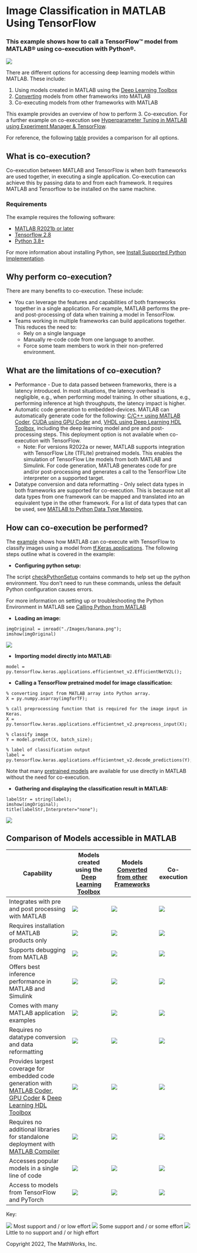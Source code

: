 # Image Classification in MATLAB Using TensorFlow

### This example shows how to call a TensorFlow&trade; model from MATLAB&reg; using co-execution with Python&reg;.

![](Images/mainImage.png)

There are different options for accessing deep learning models within MATLAB.  These include:

1. Using models created in MATLAB using the [Deep Learning Toolbox](https://www.mathworks.com/products/deep-learning.html)
2. [Converting](https://www.mathworks.com/help/deeplearning/deep-learning-import-and-export.html) models from other frameworks into MATLAB
3. Co-executing models from other frameworks with MATLAB

This example provides an overview of how to perform 3. Co-execution. For a further example on co-execution see [Hyperparameter Tuning in MATLAB using Experiment Manager & TensorFlow](https://github.com/matlab-deep-learning/Hyperparameter-Tuning-in-MATLAB-using-Experiment-Manager-and-TensorFlow).

For reference, the following [table](#comparison-table) provides a comparison for all options.

## What is co-execution?

Co-execution between MATLAB and TensorFlow is when both frameworks are used together, in executing a single application.  Co-execution can achieve this by passing data to and from each framework. It requires MATLAB and Tensorflow to be installed on the same machine.

### Requirements

The example requires the following software:

* [MATLAB R2021b or later](https://www.mathworks.com/products/matlab.html)
* [Tensorflow 2.8](https://www.tensorflow.org/install)
* [Python 3.8+](https://www.python.org/downloads/)

For more information about installing Python, see [Install Supported Python Implementation](https://www.mathworks.com/help/matlab/matlab_external/install-supported-python-implementation.html). 

## Why perform co-execution?

There are many benefits to co-execution. These include:

* You can leverage the features and capabilities of both frameworks together in a single application.  For example, MATLAB performs the pre-and post-processing of data when training a model in TensorFlow.
* Teams working in multiple frameworks can build applications together.  This reduces the need to:
	* Rely on a single language
	* Manually re-code code from one language to another.
	* Force some team members to work in their non-preferred environment.

## What are the limitations of co-execution?

* Performance - Due to data passed between frameworks, there is a latency introduced. In most situations, the latency overhead is negligible, e.g., when performing model training. In other situations, e.g., performing inference at high throughputs, the latency impact is higher.
* Automatic code generation to embedded-devices. MATLAB can automatically generate code for the following: [C/C++ using MATLAB Coder](https://www.mathworks.com/products/matlab-coder.html), [CUDA using GPU Coder](https://www.mathworks.com/products/gpu-coder.html) and, [VHDL using Deep Learning HDL Toolbox](https://www.mathworks.com/products/deep-learning-hdl.html), including the deep learning model and pre and post-processing steps.  This deployment option is not available when co-execution with TensorFlow.  
	* Note: For versions R2022a or newer, MATLAB supports integration with TensorFlow Lite (TFLite) pretrained models. This enables the simulation of TensorFlow Lite models from both MATLAB and Simulink.  For code generation, MATLAB generates code for pre and/or post-processing and generates a call to the TensorFlow Lite interpreter on a supported target.
* Datatype conversion and data reformatting - Only select data types in both frameworks are supported for co-execution. This is because not all data types from one framework can be mapped and translated into an equivalent type in the other framework. For a list of data types that can be used, see [MATLAB to Python Data Type Mapping](https://www.mathworks.com/help/matlab/matlab_external/passing-data-to-python.html),

## How can co-execution be performed?

The [example](https://github.com/matlab-deep-learning/Image-Classification-in-MATLAB-Using-TensorFlow/blob/main/ImageClassificationinMATLABusingTensorFlow.m) shows how MATLAB can co-execute with TensorFlow to classify images using a model from [tf.Keras.applications](https://www.tensorflow.org/api_docs/python/tf/keras/applications).  The following steps outline what is covered in the example:

* **Configuring python setup:**

The script [checkPythonSetup](https://github.com/matlab-deep-learning/Image-Classification-in-MATLAB-Using-TensorFlow/blob/main/checkPythonSetup.m) contains commands to help set up the python environment. You don't need to run these commands, unless the default Python configuration causes errors.

For more information on setting up or troubleshooting the Python Environment in MATLAB see [Calling Python from MATLAB](https://www.mathworks.com/help/matlab/call-python-libraries.html)

* **Loading an image:**
```matlab:Code(Display)
imgOriginal = imread("./Images/banana.png");
imshow(imgOriginal)
```
![](Images/banana.png)
* **Importing model directly into MATLAB:**
```matlab:Code(Display)
model = py.tensorflow.keras.applications.efficientnet_v2.EfficientNetV2L();  
```
* **Calling a TensorFlow pretrained model for image classification:**

```matlab:Code(Display)
% converting input from MATLAB array into Python array.
X = py.numpy.asarray(imgforTF);

% call preprocessing function that is required for the image input in Keras.
X = py.tensorflow.keras.applications.efficientnet_v2.preprocess_input(X); 

% classify image 
Y = model.predict(X, batch_size); 

% label of classification output
label = py.tensorflow.keras.applications.efficientnet_v2.decode_predictions(Y); 
```
Note that many [pretrained models](https://www.mathworks.com/help/deeplearning/ug/pretrained-convolutional-neural-networks.html) are available for use directly in MATLAB without the need for co-execution. 

* **Gathering and displaying the classification result in MATLAB:**
```matlab:Code(Display)
labelStr = string(label); 
imshow(imgOriginal);
title(labelStr,Interpreter="none");
```
![](Images/bananaClassified.png)


## Comparison of Models accessible in MATLAB <a name="comparison-table"/>
| Capability  | Models created using the [Deep Learning Toolbox](https://www.mathworks.com/products/deep-learning.html) | Models [Converted from other Frameworks](https://www.mathworks.com/help/deeplearning/deep-learning-import-and-export.html)| Co-execution |
| ------------- | ------------- | ------------- | ------------- |
| Integrates with pre and post processing with MATLAB | ![](https://via.placeholder.com/15/c5f015/000000?text=+) | ![](https://via.placeholder.com/15/c5f015/000000?text=+)  | ![](https://via.placeholder.com/15/c5f015/000000?text=+)    |
| Requires installation of MATLAB products only | ![](https://via.placeholder.com/15/c5f015/000000?text=+)  | ![](https://via.placeholder.com/15/c5f015/000000?text=+) | ![](https://via.placeholder.com/15/f03c15/000000?text=+)  |
| Supports debugging from MATLAB| ![](https://via.placeholder.com/15/c5f015/000000?text=+)   | ![](https://via.placeholder.com/15/c5f015/000000?text=+)  | ![](https://via.placeholder.com/15/f03c15/000000?text=+)  |
| Offers best inference performance in MATLAB and Simulink| ![](https://via.placeholder.com/15/c5f015/000000?text=+)   | ![](https://via.placeholder.com/15/c5f015/000000?text=+)  | ![](https://via.placeholder.com/15/f03c15/000000?text=+)  |
| Comes with many MATLAB application examples  | ![](https://via.placeholder.com/15/c5f015/000000?text=+)  | ![](https://via.placeholder.com/15/c5f015/000000?text=+) | ![](https://via.placeholder.com/15/f03c15/000000?text=+)  |
| Requires no datatype conversion and data reformatting | ![](https://via.placeholder.com/15/c5f015/000000?text=+)   | ![](https://via.placeholder.com/15/ffa500/000000?text=+)  | ![](https://via.placeholder.com/15/f03c15/000000?text=+)  |
| Provides largest coverage for embedded code generation with [MATLAB Coder](https://www.mathworks.com/products/matlab-coder.html), [GPU Coder](https://www.mathworks.com/products/gpu-coder.html) & [Deep Learning HDL Toolbox](https://www.mathworks.com/products/deep-learning-hdl.html) | ![](https://via.placeholder.com/15/c5f015/000000?text=+)   | ![](https://via.placeholder.com/15/ffa500/000000?text=+)  | ![](https://via.placeholder.com/15/f03c15/000000?text=+)  |
| Requires no additional libraries for standalone deployment with [MATLAB Compiler](https://www.mathworks.com/products/compiler.html)  | ![](https://via.placeholder.com/15/c5f015/000000?text=+)   | ![](https://via.placeholder.com/15/ffa500/000000?text=+)  | ![](https://via.placeholder.com/15/f03c15/000000?text=+)  |
| Accesses popular models in a single line of code  | ![](https://via.placeholder.com/15/c5f015/000000?text=+)   | ![](https://via.placeholder.com/15/f03c15/000000?text=+)  | ![](https://via.placeholder.com/15/f03c15/000000?text=+)  |
| Access to models from TensorFlow and PyTorch | ![](https://via.placeholder.com/15/f03c15/000000?text=+) | ![](https://via.placeholder.com/15/ffa500/000000?text=+)  | ![](https://via.placeholder.com/15/c5f015/000000?text=+)    |


Key:

![](https://via.placeholder.com/15/c5f015/000000?text=+)  Most support and / or low effort
![](https://via.placeholder.com/15/ffa500/000000?text=+)  Some support and / or some effort
![](https://via.placeholder.com/15/f03c15/000000?text=+)  Little to no support  and / or high effort

Copyright 2022, The MathWorks, Inc.

